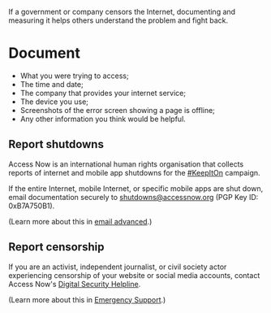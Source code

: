 [Title]: # (Document censorship)
[Order]: # (0)

If a government or company censors the Internet, documenting and measuring it helps others understand the problem and fight back. 

# Document

*	What you were trying to access;
*	The time and date;
*	The company that provides your internet service;
*	The device you use;
*	Screenshots of the error screen showing a page is offline;
*	Any other information you think would be helpful.

## Report shutdowns

Access Now is an international human rights organisation that collects reports of internet and mobile app shutdowns for the [#KeepItOn](https://www.accessnow.org/keepiton/) campaign. 

If the entire Internet, mobile Internet, or specific mobile apps are shut down, email documentation securely to shutdowns@accessnow.org (PGP Key ID: 0xB7A750B1).

(Learn more about this in [email advanced](umbrella://lesson/email/1).)

## Report censorship

If you are an activist, independent journalist, or civil society actor experiencing censorship of your website or social media accounts, contact Access Now's [Digital Security Helpline](https://www.accessnow.org/help/#contact-us).

(Learn more about this in [Emergency Support](umbrella://lesson/emergency-support).)





